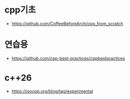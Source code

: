# cpp기초
- https://github.com/CoffeeBeforeArch/cpp_from_scratch

# 연습용
- https://github.com/cpp-best-practices/cppbestpractices

# c++26
- https://isocpp.org/blog/tag/experimental